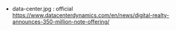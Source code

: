 - data-center.jpg : official https://www.datacenterdynamics.com/en/news/digital-realty-announces-350-million-note-offering/
